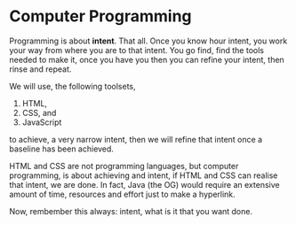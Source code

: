 # Computer Programming

Programming is about **intent**. That all. Once you know hour intent, you work your way from where you are to that intent. You go find, find the tools needed to make it, once you have you then you can refine your intent, then rinse and repeat.

We will use, the following toolsets,

1. HTML,
2. CSS, and
3. JavaScript

to achieve, a very narrow intent, then we will refine that intent once a baseline has been achieved.

HTML and CSS are not programming languages, but computer programming, is about achieving and intent, if HTML and CSS can realise that intent, we are done. In fact, Java (the OG) would require an extensive amount of time, resources and effort just to make a hyperlink.

Now, rembember this always: intent, what is it that you want done.


